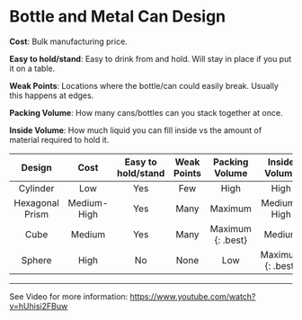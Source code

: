 # Bottle and Metal Can Design

**Cost**: Bulk manufacturing price.

**Easy to hold/stand**: Easy to drink from and hold. Will stay in place if you put it on a table.

**Weak Points**: Locations where the bottle/can could easily break. Usually this happens at edges.

**Packing Volume**: How many cans/bottles can you stack together at once.

**Inside Volume**: How much liquid you can fill inside vs the amount of material required to hold it.

Design | Cost | Easy to hold/stand | Weak Points | Packing Volume | Inside Volume
:---:|:---:|:---:|:---:|:---:|:---:
Cylinder | Low | Yes | Few | High | High
Hexagonal Prism | Medium-High | Yes | Many | Maximum | Medium-High
Cube | Medium | Yes | Many | Maximum {: .best} | Medium
Sphere | High | No | None | Low | Maximum {: .best}

---

See Video for more information: https://www.youtube.com/watch?v=hUhisi2FBuw

<style>
  .best { background-color: rgb(153, 255, 153); }
</style>
